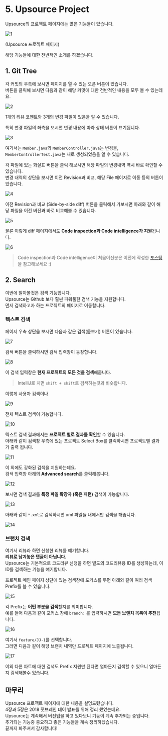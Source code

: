 # 5. Upsource Project

Upsource의 프로젝트 페이지에는 많은 기능들이 있습니다.  

![1](./images/5/1.png)

(Upsource 프로젝트 페이지)  
  
해당 기능들에 대한 전반적인 소개를 하겠습니다.  
  
## 1. Git Tree

각 커밋의 우측에 보시면 페이지를 열 수 있는 오픈 버튼이 있습니다.  
버튼을 클릭해 보시면 다음과 같이 해당 커밋에 대한 전반적인 내용을 모두 볼 수 있는데요.

![2](./images/5/2.png)

1개의 리뷰 코멘트와 3개의 변경 파일이 있음을 알 수 있습니다.  
  
특히 변경 파일의 좌측을 보시면 변경 내용에 따라 상태 버튼이 표기됩니다.

![3](./images/5/3.png)

여기서는 ```Member.java```와 ```MemberController.java```는 변경을, ```MemberControllerTest.java```는 새로 생성되었음을 알 수 있습니다.  
  
각 파일에 있는 화살표 버튼을 클릭 해보시면 해당 파일의 변경내역 역시 바로 확인할 수 있습니다.  
변경 내역의 상단을 보시면 이전 Revision과 비교, 해당 File 페이지로 이동 등의 버튼이 있습니다.

![4](./images/5/4.png)

이전 Revision과 비교 (Side-by-side diff) 버튼을 클릭해서 가보시면 아래와 같이 해당 파일을 이전 버전과 바로 비교해볼 수 있습니다.

![5](./images/5/5.png)

물론 이렇게 diff 페이지에서도 **Code inspection과 Code intelligence가 지원**됩니다.

![6](./images/5/6.png)


> Code inspection과 Code intelligence이 처음이신분은 이전에 작성한 [포스팅](https://jojoldu.tistory.com/352)을 참고해보세요 :)


## 2. Search

이번에 알아볼것은 검색 기능입니다.  
Upsource는 Github 보다 훨씬 파워풀한 검색 기능을 지원합니다.  
먼저 검색하고자 하는 프로젝트의 페이지로 이동합니다.  

### 텍스트 검색

페이지 우측 상단을 보시면 다음과 같은 검색(돋보기) 버튼이 있습니다.

![7](./images/5/7.png)

검색 버튼을 클릭하시면 검색 입력창이 등장합니다.

![8](./images/5/8.png)

이 검색 입력창은 **현재 프로젝트의 모든 것을 검색**해줍니다.  

> IntelliJ로 치면 ```shift + shift```로 검색하는것과 비슷합니다.

이렇게 사용자 검색이나

![9](./images/5/9.png)

전체 텍스트 검색이 가능합니다.

![10](./images/5/10.png)

텍스트 검색 결과에서는 **프로젝트 별로 결과를 확인**할 수 있습니다.  
아래와 같이 검색창 우측에 있는 프로젝트 Select Box를 클릭하시면 프로젝트별 결과가 출력 됩니다.

![11](./images/5/11.png)

이 외에도 강화된 검색을 지원하는데요.  
검색 입력창 아래의 **Advanced search**를 클릭해봅니다.

![12](./images/5/12.png)

보시면 검색 결과를 **특정 파일 확장자 (혹은 패턴)** 검색이 가능합니다.  

![13](./images/5/13.png)

아래와 같이 ```*.xml```로 검색하시면 xml 파일들 내에서만 검색을 해줍니다.

![14](./images/5/14.png)

### 브랜치 검색

여기서 리뷰라 하면 신청한 리뷰를 얘기합니다.  
**리뷰로 남겨놓은 댓글이 아닙니다**.  
Upsource는 기본적으로 코드리뷰 신청을 하면 별도의 코드리뷰용 ID를 생성하는데, 이 ID를 검색하는 기능을 얘기합니다.  
  

프로젝트 메인 페이지 상단에 있는 검색창에 포커스를 두면 아래와 같이 여러 검색 Prefix를 볼 수 있습니다.

![15](./images/5/15.png)

각 Prefix는 **어떤 부분을 검색**할지를 의미합니다.  
예를 들어 다음과 같이 포커스 창에 ```branch:``` 를 입력하시면 **모든 브랜치 목록이 추천**됩니다.

![16](./images/5/16.png)

여기서 ```feature/JJ-1```를 선택합니다.  
그러면 디음과 같이 해당 브랜치 내역만 프로젝트 페이지에 노출됩니다.

![17](./images/5/17.png)

이외 다른 파트에 대한 검색도 Prefix 지원만 된다면 얼마든지 검색할 수 있으니 얼마든지 검색해볼수 있습니다.

## 마무리

Upsource 프로젝트 페이지에 대한 내용을 설명드렸습니다.  
4장과 5장은 2018 젯브레인 데이 발표를 위해 정리 했었는데요.  
Upsource는 계속해서 버전업을 하고 있다보니 기능이 계속 추가되는 중입니다.  
추가되는 기능중 중요하고 좋은 기능들을 계속 정리하겠습니다.  
끝까지 봐주셔서 감사합니다!

